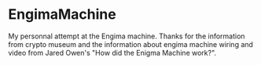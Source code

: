# EngimaMachine

My personnal attempt at the Engima machine. Thanks for the information from crypto museum and the information about engima machine wiring and video from Jared Owen's "How did the Enigma Machine work?".  
